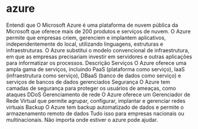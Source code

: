 # azure
Entendi que O Microsoft Azure é uma plataforma de nuvem pública da Microsoft que oferece mais de 200 produtos e serviços de nuvem. O Azure permite que empresas criem, gerenciem e implantem aplicativos, independentemente do local, utilizando linguagens, estruturas e infraestruturas. 
O Azure substitui o modelo convencional de infraestrutura, em que as empresas precisariam investir em servidores e outras aplicações para informatizar os processos. 
Descrição
Serviços
O Azure oferece uma ampla gama de serviços, incluindo PaaS (plataforma como serviço), IaaS (infraestrutura como serviço), DBaaS (banco de dados como serviço) e serviços de bancos de dados gerenciados
Segurança
O Azure tem camadas de segurança para proteger os usuários de ameaças, como ataques DDoS
Gerenciamento de rede
O Azure oferece um Gerenciador de Rede Virtual que permite agrupar, configurar, implantar e gerenciar redes virtuais
Backup
O Azure tem backup automatizado de dados e permite o armazenamento remoto de dados
Tudo isso para empresas nacionais ou multinacionais. Não importa onde estiver o azure pode ajudar.
